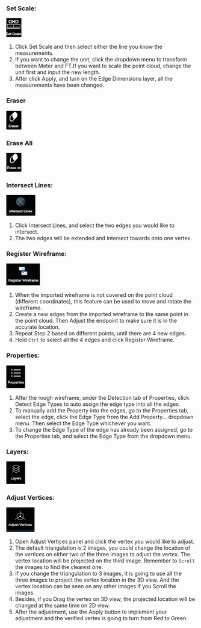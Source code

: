 ### Set Scale:

![](/icons/setscale.jpg)

1. Click Set Scale and then select either the line you know the measurements.
2. If you want to change the unit, click the dropdown menu to transform between Meter and FT.If you want to scale the point cloud, change the unit first and input the new length.
3. After click Apply, and turn on the Edge Dimensions layer, all the measurements have been changed.


### Eraser

![](/icons/eraser.jpg)

### Erase All

![](/icons/eraseall.jpg)

### Intersect Lines:

![](/icons/intersectlines.jpg)

1. Click Intersect Lines, and select the two edges you would like to intersect.
2. The two edges will be extended and intersect towards onto one vertex.

### Register Wireframe:

![](/icons/registerwireframe.jpg)

1. When the imported wireframe is not covered on the point cloud \(different coordinates\), this feature can be used to move and rotate the wireframe.
2. Create a new edges from the imported wireframe to the same point in the point cloud. Then Adjust the endpoint to make sure it is in the accurate location.
3. Repeat Step 2 based on different points, until there are 4 new edges.
4. Hold `Ctrl` to select all the 4 edges and click Register Wireframe.

### Properties:

![](/icons/properties.jpg)

1. After the rough wireframe, under the Detection tab of Properties, click Detect Edge Types to auto assign the edge type into all the edges.
2. To manually add the Property into the edges, go to the Properties tab, select the edge, click the Edge Type from the Add Property… dropdown menu. Then select the Edge Type whichever you want.
3. To change the Edge Type of the edge has already been assigned, go to the Properties tab, and select the Edge Type from the dropdown menu.

### Layers:

![](/icons/layers.jpg)

### Adjust Vertices:

![](/icons/adjustvertices.jpg)

1. Open Adjust Vertices panel and click the vertex you would like to adjust.
2. The default triangulation is 2 images, you could change the location of the vertices on either two of the three images to adjust the vertex. The vertex location will be projected on the third image. Remember to `Scroll` the images to find the clearest one.
3. If you change the triangulation to 3 images, it is going to use all the three images to project the vertex location in the 3D view. And the vertex location can be seen on any other images if you Scroll the images.
4. Besides, if you Drag the vertex on 3D view, the projected location will be changed at the same time on 2D view.
5. After the adjustment, use the Apply button to implement your adjustment and the verified vertex is going to turn from Red to Green.


[Save]: basic-function.md#save
[Save As]: basic-function.md#save-as
[Export]: basic-function.md#export
[Import]: basic-function.md#import
[Undo]: basic-function.md#undo
[Select]: basic-function.md#select
[Create]: basic-function.md#create
[Modify]: basic-function.md#modify
[Delete]: basic-function.md#delete
[Align]: basic-function.md#align
[Set Scale]: advanced-function.md#set-scale
[Eraser]: advanced-function.md#eraser
[Erase All]: advanced-function.md#erase-all
[Intersect Lines]: advanced-function.md#intersect-lines
[Register Wireframe]: advanced-function.md#register-wireframe
[Properties]: basic-function.md#properties
[Layers]: basic-function.md#layers
[Adjust Vertices]: basic-function.md#adjust-vertices
[Vertex Mode]: mode.md#vertex-mode
[Edge Mode]: mode.md#edge-mode
[Surface Mode]: mode.md#surface-mode
[Special Cases]: special-cases.md
[Overhang]: special-cases.md#overhang
[Tree]: special-cases.md#tree
[Chimney]: special-cases.md#chimney
[Penetration]: special-cases.md#penetration
[Flat Roof]: special-cases.md#flat-roof
[Steps to QA a Project]: steps-to-qa-a-project.md
[Edge Types and Example]: edge-types-and-example.md
[Shortcut]: shortcut.md



